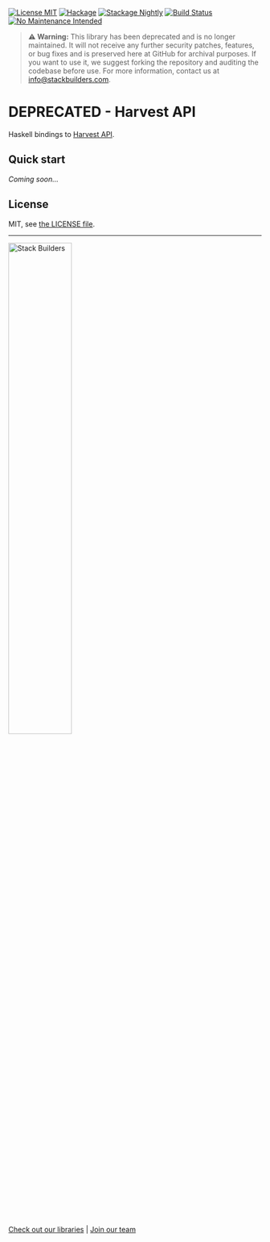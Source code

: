 [![License MIT](https://img.shields.io/badge/license-mit-brightgreen.svg)](http://opensource.org/licenses/MIT)
[![Hackage](https://img.shields.io/hackage/v/harvest-api.svg?style=flat)](https://hackage.haskell.org/package/harvest-api)
[![Stackage Nightly](http://stackage.org/package/harvest-api/badge/nightly)](http://stackage.org/nightly/package/harvest-api)
[![Build Status](https://travis-ci.org/stackbuilders/harvest-api.svg?branch=master)](https://travis-ci.org/stackbuilders/harvest-api)
[![No Maintenance Intended](http://unmaintained.tech/badge.svg)](http://unmaintained.tech/)

> **⚠️ Warning:** This library has been deprecated and is no longer maintained. It will not receive any further security patches, features, or bug fixes and is preserved here at GitHub for archival purposes. If you want to use it, we suggest forking the repository and auditing the codebase before use. For more information, contact us at info@stackbuilders.com.

# DEPRECATED - Harvest API

Haskell bindings to [Harvest API](http://help.getharvest.com/api/).

## Quick start

*Coming soon…*

## License

MIT, see [the LICENSE file](LICENSE).

---
<img src="https://cdn.stackbuilders.com/media/images/Sb-supports.original.png" alt="Stack Builders" width="50%"></img>  
[Check out our libraries](https://github.com/stackbuilders/) | [Join our team](https://www.stackbuilders.com/join-us/)
